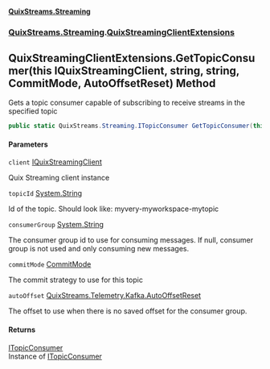 #### [QuixStreams.Streaming](index.md 'index')
### [QuixStreams.Streaming](QuixStreams.Streaming.md 'QuixStreams.Streaming').[QuixStreamingClientExtensions](QuixStreamingClientExtensions.md 'QuixStreams.Streaming.QuixStreamingClientExtensions')

## QuixStreamingClientExtensions.GetTopicConsumer(this IQuixStreamingClient, string, string, CommitMode, AutoOffsetReset) Method

Gets a topic consumer capable of subscribing to receive streams in the specified topic

```csharp
public static QuixStreams.Streaming.ITopicConsumer GetTopicConsumer(this QuixStreams.Streaming.IQuixStreamingClient client, string topicId, string consumerGroup=null, QuixStreams.Streaming.Models.CommitMode commitMode=QuixStreams.Streaming.Models.CommitMode.Automatic, QuixStreams.Telemetry.Kafka.AutoOffsetReset autoOffset=QuixStreams.Telemetry.Kafka.AutoOffsetReset.Latest);
```
#### Parameters

<a name='QuixStreams.Streaming.QuixStreamingClientExtensions.GetTopicConsumer(thisQuixStreams.Streaming.IQuixStreamingClient,string,string,QuixStreams.Streaming.Models.CommitMode,QuixStreams.Telemetry.Kafka.AutoOffsetReset).client'></a>

`client` [IQuixStreamingClient](IQuixStreamingClient.md 'QuixStreams.Streaming.IQuixStreamingClient')

Quix Streaming client instance

<a name='QuixStreams.Streaming.QuixStreamingClientExtensions.GetTopicConsumer(thisQuixStreams.Streaming.IQuixStreamingClient,string,string,QuixStreams.Streaming.Models.CommitMode,QuixStreams.Telemetry.Kafka.AutoOffsetReset).topicId'></a>

`topicId` [System.String](https://docs.microsoft.com/en-us/dotnet/api/System.String 'System.String')

Id of the topic. Should look like: myvery-myworkspace-mytopic

<a name='QuixStreams.Streaming.QuixStreamingClientExtensions.GetTopicConsumer(thisQuixStreams.Streaming.IQuixStreamingClient,string,string,QuixStreams.Streaming.Models.CommitMode,QuixStreams.Telemetry.Kafka.AutoOffsetReset).consumerGroup'></a>

`consumerGroup` [System.String](https://docs.microsoft.com/en-us/dotnet/api/System.String 'System.String')

The consumer group id to use for consuming messages. If null, consumer group is not used and only consuming new messages.

<a name='QuixStreams.Streaming.QuixStreamingClientExtensions.GetTopicConsumer(thisQuixStreams.Streaming.IQuixStreamingClient,string,string,QuixStreams.Streaming.Models.CommitMode,QuixStreams.Telemetry.Kafka.AutoOffsetReset).commitMode'></a>

`commitMode` [CommitMode](CommitMode.md 'QuixStreams.Streaming.Models.CommitMode')

The commit strategy to use for this topic

<a name='QuixStreams.Streaming.QuixStreamingClientExtensions.GetTopicConsumer(thisQuixStreams.Streaming.IQuixStreamingClient,string,string,QuixStreams.Streaming.Models.CommitMode,QuixStreams.Telemetry.Kafka.AutoOffsetReset).autoOffset'></a>

`autoOffset` [QuixStreams.Telemetry.Kafka.AutoOffsetReset](https://docs.microsoft.com/en-us/dotnet/api/QuixStreams.Telemetry.Kafka.AutoOffsetReset 'QuixStreams.Telemetry.Kafka.AutoOffsetReset')

The offset to use when there is no saved offset for the consumer group.

#### Returns
[ITopicConsumer](ITopicConsumer.md 'QuixStreams.Streaming.ITopicConsumer')  
Instance of [ITopicConsumer](ITopicConsumer.md 'QuixStreams.Streaming.ITopicConsumer')